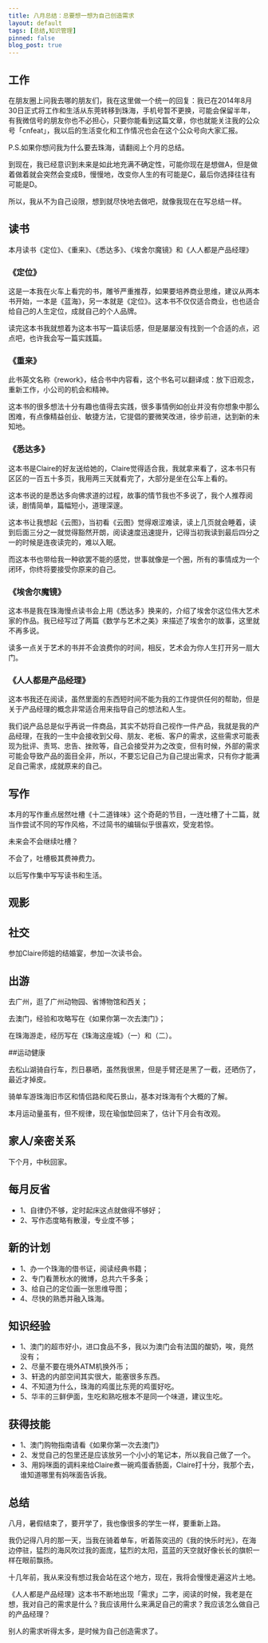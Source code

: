 ```yaml
---
title: 八月总结：总要想一想为自己创造需求
layout: default
tags: [总结,知识管理]
pinned: false
blog_post: true
---
```




## 工作

在朋友圈上问我去哪的朋友们，我在这里做一个统一的回复：我已在2014年8月30日正式将工作和生活从东莞转移到珠海，手机号暂不更换，可能会保留半年，有我微信号的朋友你也不必担心，只要你能看到这篇文章，你也就能关注我的公众号「cnfeat」，我以后的生活变化和工作情况也会在这个公众号向大家汇报。

P.S.如果你想问我为什么要去珠海，请翻阅上个月的总结。

到现在，我已经意识到未来是如此地充满不确定性，可能你现在是想做A，但是做着做着就会突然会变成B，慢慢地，改变你人生的有可能是C，最后你选择往往有可能是D。

所以，我从不为自己设限，想到就尽快地去做吧，就像我现在在写总结一样。

## 读书

本月读书《定位》、《重来》、《悉达多》、《埃舍尔魔镜》和《人人都是产品经理》

### 《定位》

这是一本我在火车上看完的书，雕爷严重推荐，如果要培养商业思维，建议从两本书开始，一本是《蓝海》，另一本就是《定位》。这本书不仅仅适合商业，也也适合给自己的人生定位，成就自己的个人品牌。

读完这本书我就想着为这本书写一篇读后感，但是屡屡没有找到一个合适的点，迟点吧，也许我会写一篇实践篇。

### 《重来》

此书英文名称《rework》，结合书中内容看，这个书名可以翻译成：放下旧观念，重新工作，小公司的机会和精神。

这本书的很多想法十分有趣也值得去实践，很多事情例如创业并没有你想象中那么困难，有点像精益创业、敏捷方法，它提倡的要微笑改进，徐步前进，达到新的未知地。

###  《悉达多》

这本书是Claire的好友送给她的，Claire觉得适合我，我就拿来看了，这本书只有区区的一百五十多页，我用两三天就看完了，大部分是坐在公车上看的。

这本书说的是悉达多向佛求道的过程，故事的情节我也不多说了，我个人推荐阅读，剧情简单，篇幅短小，道理深邃。

这本书让我想起《云图》，当初看《云图》觉得艰涩难读，读上几页就会睡着，读到后面三分之一就觉得豁然开朗，阅读速度迅速提升，记得当初我读到最后四分之一的时候是连夜读完的，难以入眠。

而这本书也带给我一种欲罢不能的感觉，世事就像是一个圈，所有的事情成为一个闭环，你终将要接受你原来的自己。

### 《埃舍尔魔镜》

这本书是我在珠海慢点读书会上用《悉达多》换来的，介绍了埃舍尔这位伟大艺术家的作品。我已经写过了两篇《数学与艺术之美》来描述了埃舍尔的故事，这里就不再多说。

读多一点关于艺术的书并不会浪费你的时间，相反，艺术会为你人生打开另一扇大门。


### 《人人都是产品经理》

这本书我还在阅读，虽然里面的东西短时间不能为我的工作提供任何的帮助，但是关于产品经理的概念非常适合用来指导自己的想法和人生。

我们说产品总是似乎再说一件商品，其实不妨将自己视作一件产品，我就是我的产品经理，在我的一生中会接收到父母、朋友、老板、客户的需求，这些需求可能表现为批评、责骂、忠告、挫败等，自己会接受并为之改变，但有时候，外部的需求可能会导致产品的面目全非，所以，不要忘记自己为自己提出需求，只有你才能满足自己需求，成就原来的自己。

## 写作

本月的写作重点居然吐槽《十二道锋味》这个奇葩的节目，一连吐槽了十二篇，就当作尝试不同的写作风格，不过简书的编辑似乎很喜欢，受宠若惊。

未来会不会继续吐槽？

不会了，吐槽极其费神费力。

以后写作集中写写读书和生活。

## 观影



## 社交

参加Claire师姐的结婚宴，参加一次读书会。


## 出游

去广州，逛了广州动物园、省博物馆和西关；

去澳门，经验和攻略写在《如果你第一次去澳门》；

在珠海游走，经历写在《珠海这座城》（一）和（二）。

##运动健康

去松山湖骑自行车，烈日暴晒，虽然我很黑，但是手臂还是黑了一截，还晒伤了，最近才掉皮。

骑单车游珠海旧市区和情侣路和爬石景山，基本对珠海有个大概的了解。

本月运动量虽有，但不规律，现在瑜伽垫回来了，估计下月会有改观。

## 家人/亲密关系

下个月，中秋回家。

## 每月反省

- 1、自律仍不够，定时起床这点就做得不够好；
- 2、写作态度略有散漫，专业度不够；

## 新的计划

- 1、办一个珠海的借书证，阅读经典书籍；
- 2、专门看萧秋水的微博，总共六千多条；
- 3、给自己的定位画一张思维导图；
- 4、尽快的熟悉并融入珠海。

## 知识经验

- 1、澳门的超市好小，进口食品不多，我以为澳门会有法国的酸奶，唉，竟然没有；
- 2、尽量不要在境外ATM机换外币；
- 3、轩逸的内部空间其实很大，能塞很多东西。
- 4、不知道为什么，珠海的鸡蛋比东莞的鸡蛋好吃。
- 5、华丰的三鲜伊面，生吃和熟吃根本不是同一个味道，建议生吃。



## 获得技能

- 1、澳门购物指南请看《如果你第一次去澳门》
- 2、发觉自己的包里还是应该放另一个小小的笔记本，所以我自己做了一个。
- 3、用妈咪面的调料来给Claire煮一碗鸡蛋香肠面，Claire打十分，我那个去，谁知道哪里有妈咪面告诉我。

## 总结

八月，暑假结束了，要开学了，我也像很多的学生一样，要重新上路。

我仍记得八月的那一天，当我在骑着单车，听着陈奕迅的《我的快乐时光》，在海边停驻，猛烈的海风吹过我的面庞，猛烈的太阳，蓝蓝的天空就好像长长的旗帜一样在眼前飘扬。

十几年前，我从来没有想过我会站在这个地方，现在，我将会慢慢走遍这片土地。

《人人都是产品经理》这本书不断地出现「需求」二字，阅读的时候，我老是在想，我对自己的需求是什么？我应该用什么来满足自己的需求？我应该怎么做自己的产品经理？

别人的需求听得太多，是时候为自己创造需求了。
